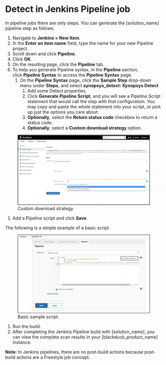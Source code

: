 # Detect in Jenkins Pipeline job
In pipeline jobs there are only steps. You can generate the [solution_name] pipeline step as follows.

1. Navigate to **Jenkins > New Item**.
1. In the **Enter an item name** field, type the name for your new Pipeline project.
1. Scroll down and click **Pipeline**.
1. Click **OK**.
1. On the resulting page, click the **Pipeline** tab.
1. To help you generate Pipeline syntax, in the **Pipeline** section, click **Pipeline Syntax** to access the **Pipeline Syntax** page.
   1. On the **Pipeline Syntax** page, click the **Sample Step** drop-down menu under **Steps**, and select **synopsys\_detect: Synopsys Detect**
      1. Add some Detect properties.
      1. Click **Generate Pipeline Script**, and you will see a Pipeline Script statement that would call the step with that configuration. You may copy and paste the whole statement into your script, or pick up just the options you care about.
      1. **Optionally**, select the **Return status code** checkbox to return a status code.
      1. **Optionally**, select a **Custom download strategy** option.

<figure>
    <img src="../jenkinsplugin/images/Pipeline1.png"
         alt="Custom download strategy">
    <figcaption>Custom download strategy.</figcaption>
</figure>

1. Add a Pipeline script and click **Save**.

The following is a simple example of a basic script.

<figure>
    <img src="../jenkinsplugin/images/Pipeline2.png"
         alt="Sample script">
    <figcaption>Basic sample script.</figcaption>
</figure>

1. Run the build.
1. After completing the Jenkins Pipeline build with [solution_name], you can view the complete scan results in your [blackduck_product_name] instance.

**Note:** In Jenkins pipelines, there are no post-build actions because post-build actions are a Freestyle job concept. 

